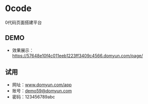# 0code
0代码页面搭建平台
## DEMO
- 效果展示：https://57648e10f4c011eeb1223ff3409c4566.domyun.com/page/
## 试用
- 网址：www.domyun.com/app
- 账号：demo59@domyun.com
- 密码：123456789abc
